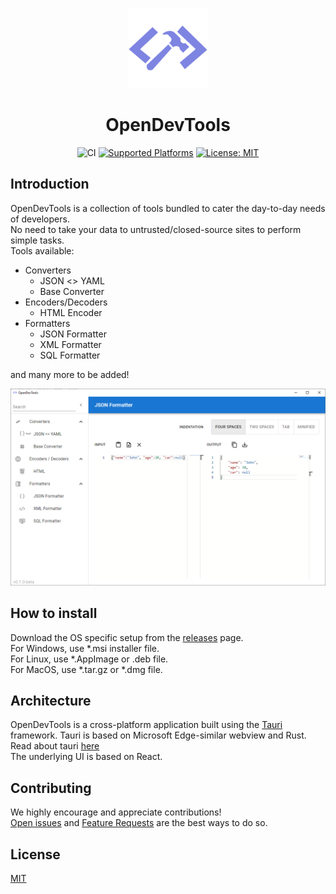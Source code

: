 <div align="center">

<p>
  <img width="128" src="assets/640x640.png">
</p>

# OpenDevTools

![CI](https://github.com/a-khanna/tauri-app/actions/workflows/ci.yml/badge.svg)
[![Supported Platforms](https://img.shields.io/badge/Platform-windows%20%7C%20linux%20%7C%20macos-green)](https://github.com/a-khanna/OpenDevTools/releases)
[![License: MIT](https://img.shields.io/badge/License-MIT-blue.svg)](LICENSE)

</div>

## Introduction

OpenDevTools is a collection of tools bundled to cater the day-to-day needs of developers.\
No need to take your data to untrusted/closed-source sites to perform simple tasks.\
Tools available:
- Converters
  - JSON <> YAML
  - Base Converter
- Encoders/Decoders
  - HTML Encoder
- Formatters
  - JSON Formatter
  - XML Formatter
  - SQL Formatter

and many more to be added!

![Screenshot](assets/screenshot.png)

## How to install

Download the OS specific setup from the [releases](https://github.com/a-khanna/OpenDevTools/releases) page.\
For Windows, use *.msi installer file.\
For Linux, use *.AppImage or .deb file.\
For MacOS, use *.tar.gz or *.dmg file.

## Architecture

OpenDevTools is a cross-platform application built using the [Tauri](https://tauri.studio) framework. Tauri is based on Microsoft Edge-similar webview and Rust. Read about tauri [here](https://tauri.studio/en/docs/about/intro)\
The underlying UI is based on React.

## Contributing

We highly encourage and appreciate contributions!\
[Open issues](https://github.com/a-khanna/OpenDevTools/issues) and [Feature Requests](https://github.com/a-khanna/OpenDevTools/discussions) are the best ways to do so.

## License

[MIT](https://github.com/a-khanna/OpenDevTools/blob/main/LICENSE)
